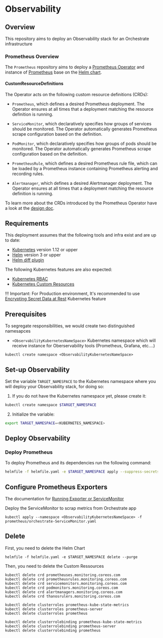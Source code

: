 # Observability

## Overview

This repository aims to deploy an Observability stack for an Orchestrate infrastructure

### Prometheus Overview

The `Prometheus` repository aims to deploy a [Prometheus Operator](https://github.com/coreos/prometheus-operator) and instance of [Prometheus](https://prometheus.io/) base on the [Helm chart](https://github.com/helm/charts/tree/master/stable/prometheus-operator).

#### CustomResourceDefinitions
The Operator acts on the following custom resource definitions (CRDs):

* `Prometheus`, which defines a desired Prometheus deployment. The Operator ensures at all times that a deployment matching the resource definition is running.

* `ServiceMonitor`, which declaratively specifies how groups of services should be monitored. The Operator automatically generates Prometheus scrape configuration based on the definition.

* `PodMonitor`, which declaratively specifies how groups of pods should be monitored. The Operator automatically generates Prometheus scrape configuration based on the definition.

* `PrometheusRule`, which defines a desired Prometheus rule file, which can be loaded by a Prometheus instance containing Prometheus alerting and recording rules.

* `Alertmanager`, which defines a desired Alertmanager deployment. The Operator ensures at all times that a deployment matching the resource definition is running.

To learn more about the CRDs introduced by the Prometheus Operator have a look at the [design doc](https://github.com/coreos/prometheus-operator/blob/master/Documentation/design.md).

## Requirements

This deployment assumes that the following tools and infra exist and are up to date:

- [Kubernetes](https://kubernetes.io/) version 1.12 or upper
- [Helm](https://helm.sh/) version 3 or upper
- [Helm diff plugin](https://github.com/databus23/helm-diff)

The following Kubernetes features are also expected:

- [Kubernetes RBAC](https://kubernetes.io/docs/reference/access-authn-authz/rbac/)
- [Kubernetes Custom Resources](https://kubernetes.io/docs/concepts/extend-kubernetes/api-extension/custom-resources/)

!!! Important: 
  For Production environment, It's recommended to use [Encrypting Secret Data at Rest](https://kubernetes.io/docs/tasks/administer-cluster/encrypt-data/) Kubernetes feature


## Prerequisites

To segregate responsibilities, we would create two distinguished namesapces 
- `<ObservabilityKubernetesNameSpace>` Kubernetes namespace which will receive instance for Oberservability tools (Prometheus, Grafana, etc....)

```shell
kubectl create namespace <ObservabilityKubernetesNameSpace>
```

## Set-up Observability

Set the variable  `TARGET_NAMESPACE` to the Kubernetes namespace where you will deploy your Observability stack, for doing so:

1. If you do not have the Kubernetes namespace yet, please create it:

```bash
kubectl create namespace $TARGET_NAMESPACE
```

2. Initialize the variable:

```bash
export TARGET_NAMESPACE=<KUBERNETES_NAMESPACE>
```

## Deploy Observability

### Deploy Prometheus

To deploy Prometheus and its dependencies run the following command:

```bash
helmfile -f helmfile.yaml -e $TARGET_NAMESPACE apply --suppress-secrets
```

## Configure Prometheus Exporters

The documentation for [Running Exporter or ServiceMonitor](https://github.com/coreos/prometheus-operator/blob/master/Documentation/user-guides/running-exporters.md)

Deploy the ServiceMonitor to scrap metrics from Orchestrate app 

```shell
kubectl apply --namespace <ObservabilityKubernetesNameSpace> -f prometheus/orchestrate-ServiceMonitor.yaml
```

## Delete
First, you need to delete the Helm Chart

```shell
helmfile -f helmfile.yaml -e $TARGET_NAMESPACE delete --purge
```

Then, you need to delete the Custom Ressources

```shell
kubectl delete crd prometheuses.monitoring.coreos.com
kubectl delete crd prometheusrules.monitoring.coreos.com
kubectl delete crd servicemonitors.monitoring.coreos.com
kubectl delete crd podmonitors.monitoring.coreos.com
kubectl delete crd alertmanagers.monitoring.coreos.com
kubectl delete crd thanosrulers.monitoring.coreos.com

kubectl delete clusterroles prometheus-kube-state-metrics
kubectl delete clusterroles prometheus-server
kubectl delete clusterroles prometheus

kubectl delete clusterrolebinding prometheus-kube-state-metrics
kubectl delete clusterrolebinding prometheus-server
kubectl delete clusterrolebinding prometheus
```